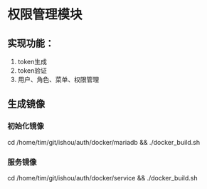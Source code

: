 # 权限管理模块
## 实现功能：
1. token生成
2. token验证
3. 用户、角色、菜单、权限管理

## 生成镜像
### 初始化镜像 
cd /home/tim/git/ishou/auth/docker/mariadb && ./docker_build.sh

### 服务镜像
cd /home/tim/git/ishou/auth/docker/service && ./docker_build.sh

